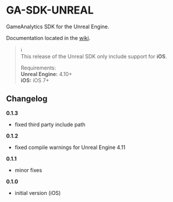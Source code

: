 # GA-SDK-UNREAL
GameAnalytics SDK for the Unreal Engine.

Documentation located in the [wiki](https://github.com/GameAnalytics/GA-SDK-UNREAL/wiki).  

> :information_source:<br>
> This release of the Unreal SDK only include support for **iOS**.<br>
> 
> Requirements:<br/>
> **Unreal Engine:** 4.10+  
> **iOS:** iOS 7+

Changelog
---------
**0.1.3**
* fixed third party include path

**0.1.2**
* fixed compile warnings for Unreal Engine 4.11

**0.1.1**
* minor fixes

**0.1.0**
* initial version (iOS)
